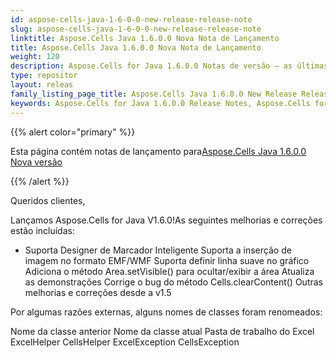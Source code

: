 ```yaml
---
id: aspose-cells-java-1-6-0-0-new-release-release-note
slug: aspose-cells-java-1-6-0-0-new-release-release-note
linktitle: Aspose.Cells Java 1.6.0.0 Nova Nota de Lançamento
title: Aspose.Cells Java 1.6.0.0 Nova Nota de Lançamento
weight: 120
description: Aspose.Cells for Java 1.6.0.0 Notas de versão – as últimas melhorias, novos recursos e correções
type: repositor
layout: releas
family_listing_page_title: Aspose.Cells Java 1.6.0.0 New Release Release Note
keywords: Aspose.Cells for Java 1.6.0.0 Release Notes, Aspose.Cells for Java 1.6.0.0 updates and fixe
---
```

{{% alert color="primary" %}} 

 Esta página contém notas de lançamento para[Aspose.Cells Java 1.6.0.0 Nova versão](https://releases.aspose.com/cells/java/new-releases/aspose.cells-java-1.6.0.0-new-release/)

{{% /alert %}} 

 Queridos clientes,

Lançamos Aspose.Cells for Java V1.6.0!As seguintes melhorias e correções estão incluídas:

- Suporta Designer de Marcador Inteligente
 Suporta a inserção de imagem no formato EMF/WMF
 Suporta definir linha suave no gráfico
 Adiciona o método Area.setVisible() para ocultar/exibir a área
 Atualiza as demonstrações
 Corrige o bug do método Cells.clearContent()
 Outras melhorias e correções desde a v1.5

 Por algumas razões externas, alguns nomes de classes foram renomeados:

 Nome da classe anterior Nome da classe atual Pasta de trabalho do Excel ExcelHelper CellsHelper ExcelException CellsException




